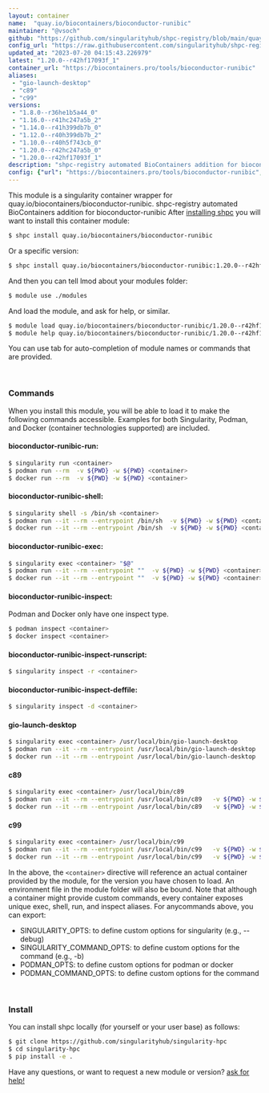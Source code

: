```yaml
---
layout: container
name:  "quay.io/biocontainers/bioconductor-runibic"
maintainer: "@vsoch"
github: "https://github.com/singularityhub/shpc-registry/blob/main/quay.io/biocontainers/bioconductor-runibic/container.yaml"
config_url: "https://raw.githubusercontent.com/singularityhub/shpc-registry/main/quay.io/biocontainers/bioconductor-runibic/container.yaml"
updated_at: "2023-07-20 04:15:43.226979"
latest: "1.20.0--r42hf17093f_1"
container_url: "https://biocontainers.pro/tools/bioconductor-runibic"
aliases:
 - "gio-launch-desktop"
 - "c89"
 - "c99"
versions:
 - "1.8.0--r36he1b5a44_0"
 - "1.16.0--r41hc247a5b_2"
 - "1.14.0--r41h399db7b_0"
 - "1.12.0--r40h399db7b_2"
 - "1.10.0--r40h5f743cb_0"
 - "1.20.0--r42hc247a5b_0"
 - "1.20.0--r42hf17093f_1"
description: "shpc-registry automated BioContainers addition for bioconductor-runibic"
config: {"url": "https://biocontainers.pro/tools/bioconductor-runibic", "maintainer": "@vsoch", "description": "shpc-registry automated BioContainers addition for bioconductor-runibic", "latest": {"1.20.0--r42hf17093f_1": "sha256:526e6ee6451d908af28b85ad1136accf154bfa33bbf2b9456bc3f1c7d0eeac51"}, "tags": {"1.8.0--r36he1b5a44_0": "sha256:541144cc07c5dcfde1f9039e39af22a29500bad846bf450b55fa4c1c7c7fa80f", "1.16.0--r41hc247a5b_2": "sha256:80766744c07408dd179b4edcb9dd566d7f7a81a753f173c183c0ababd2370185", "1.14.0--r41h399db7b_0": "sha256:eec762a931dba9b3b0481c8516caee881487b1df2c92b2d74df743aa021c8cc4", "1.12.0--r40h399db7b_2": "sha256:e2dd761bbc8117dac107c5c26a76dff7922510073ed7c91b5fafe0da2b65bd76", "1.10.0--r40h5f743cb_0": "sha256:f09b69920db043e2e8199a3f38e193c93c039903b9b615bc92f74011a1a85e45", "1.20.0--r42hc247a5b_0": "sha256:a0c469426d05dda24e347dae5d73fb777f31a9c063a4885ff6af5e7701dd806f", "1.20.0--r42hf17093f_1": "sha256:526e6ee6451d908af28b85ad1136accf154bfa33bbf2b9456bc3f1c7d0eeac51"}, "docker": "quay.io/biocontainers/bioconductor-runibic", "aliases": {"gio-launch-desktop": "/usr/local/bin/gio-launch-desktop", "c89": "/usr/local/bin/c89", "c99": "/usr/local/bin/c99"}}
---
```


This module is a singularity container wrapper for quay.io/biocontainers/bioconductor-runibic.
shpc-registry automated BioContainers addition for bioconductor-runibic
After [installing shpc](#install) you will want to install this container module:


```bash
$ shpc install quay.io/biocontainers/bioconductor-runibic
```

Or a specific version:

```bash
$ shpc install quay.io/biocontainers/bioconductor-runibic:1.20.0--r42hf17093f_1
```

And then you can tell lmod about your modules folder:

```bash
$ module use ./modules
```

And load the module, and ask for help, or similar.

```bash
$ module load quay.io/biocontainers/bioconductor-runibic/1.20.0--r42hf17093f_1
$ module help quay.io/biocontainers/bioconductor-runibic/1.20.0--r42hf17093f_1
```

You can use tab for auto-completion of module names or commands that are provided.

<br>

### Commands

When you install this module, you will be able to load it to make the following commands accessible.
Examples for both Singularity, Podman, and Docker (container technologies supported) are included.

#### bioconductor-runibic-run:

```bash
$ singularity run <container>
$ podman run --rm  -v ${PWD} -w ${PWD} <container>
$ docker run --rm  -v ${PWD} -w ${PWD} <container>
```

#### bioconductor-runibic-shell:

```bash
$ singularity shell -s /bin/sh <container>
$ podman run --it --rm --entrypoint /bin/sh  -v ${PWD} -w ${PWD} <container>
$ docker run --it --rm --entrypoint /bin/sh  -v ${PWD} -w ${PWD} <container>
```

#### bioconductor-runibic-exec:

```bash
$ singularity exec <container> "$@"
$ podman run --it --rm --entrypoint ""  -v ${PWD} -w ${PWD} <container> "$@"
$ docker run --it --rm --entrypoint ""  -v ${PWD} -w ${PWD} <container> "$@"
```

#### bioconductor-runibic-inspect:

Podman and Docker only have one inspect type.

```bash
$ podman inspect <container>
$ docker inspect <container>
```

#### bioconductor-runibic-inspect-runscript:

```bash
$ singularity inspect -r <container>
```

#### bioconductor-runibic-inspect-deffile:

```bash
$ singularity inspect -d <container>
```


#### gio-launch-desktop

```bash
$ singularity exec <container> /usr/local/bin/gio-launch-desktop
$ podman run --it --rm --entrypoint /usr/local/bin/gio-launch-desktop   -v ${PWD} -w ${PWD} <container> -c " $@"
$ docker run --it --rm --entrypoint /usr/local/bin/gio-launch-desktop   -v ${PWD} -w ${PWD} <container> -c " $@"
```


#### c89

```bash
$ singularity exec <container> /usr/local/bin/c89
$ podman run --it --rm --entrypoint /usr/local/bin/c89   -v ${PWD} -w ${PWD} <container> -c " $@"
$ docker run --it --rm --entrypoint /usr/local/bin/c89   -v ${PWD} -w ${PWD} <container> -c " $@"
```


#### c99

```bash
$ singularity exec <container> /usr/local/bin/c99
$ podman run --it --rm --entrypoint /usr/local/bin/c99   -v ${PWD} -w ${PWD} <container> -c " $@"
$ docker run --it --rm --entrypoint /usr/local/bin/c99   -v ${PWD} -w ${PWD} <container> -c " $@"
```



In the above, the `<container>` directive will reference an actual container provided
by the module, for the version you have chosen to load. An environment file in the
module folder will also be bound. Note that although a container
might provide custom commands, every container exposes unique exec, shell, run, and
inspect aliases. For anycommands above, you can export:

 - SINGULARITY_OPTS: to define custom options for singularity (e.g., --debug)
 - SINGULARITY_COMMAND_OPTS: to define custom options for the command (e.g., -b)
 - PODMAN_OPTS: to define custom options for podman or docker
 - PODMAN_COMMAND_OPTS: to define custom options for the command

<br>

### Install

You can install shpc locally (for yourself or your user base) as follows:

```bash
$ git clone https://github.com/singularityhub/singularity-hpc
$ cd singularity-hpc
$ pip install -e .
```

Have any questions, or want to request a new module or version? [ask for help!](https://github.com/singularityhub/singularity-hpc/issues)